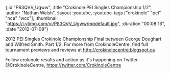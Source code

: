{:id "P83QVV_Ugww",
 :title "Crokinole PEI Singles Championship 1/2",
 :author "Nathan Walsh",
 :layout :youtube,
 :youtube-tags ["crokinole" "pei" "nca" "wcc"],
 :thumbnail "https://i.ytimg.com/vi/P83QVV_Ugww/mqdefault.jpg",
 :duration "00:08:16",
 :date "2012-07-09"}

2012 PEI Singles Crokinole Championship Final between George Doughart and Wilfred Smith. Part 1/2. For more from CrokinoleCentre, find full tournament previews and reviews at http://crokinolecentre.blogspot.ca

Follow crokinole results and action as it's happening on Twitter @CrokinoleCentre, https://twitter.com/CrokinoleCentre
